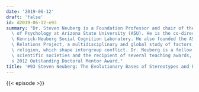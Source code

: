```yaml
---
date: '2019-06-12'
draft: 'false'
id: d2019-06-12-e93
summary: "Dr. Steven Neuberg is a Foundation Professor and chair of the Department\
  \ of Psychology at Arizona State University (ASU). He is the co-director of the\
  \ Kenrick-Neuberg Social Cognition Laboratory. He also founded the ASU Global Group\
  \ Relations Project, a multidisciplinary and global study of factors, including\
  \ religion, which shape intergroup conflict. Dr. Neuberg is a fellow of multiple\
  \ scientific societies and the recipient of several teaching awards, including ASU\u2019\
  s 2012 Outstanding Doctoral Mentor Award."
title: '#93 Steven Neuberg: The Evolutionary Bases of Stereotypes and Prejudices'
---
```

{{< episode >}}
